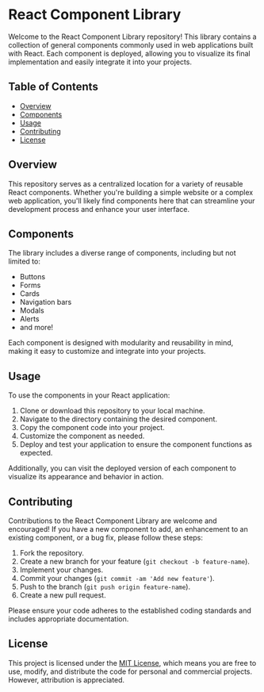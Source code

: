# React Component Library

Welcome to the React Component Library repository! This library contains a collection of general components commonly used in web applications built with React. Each component is deployed, allowing you to visualize its final implementation and easily integrate it into your projects.

## Table of Contents
- [Overview](#overview)
- [Components](#components)
- [Usage](#usage)
- [Contributing](#contributing)
- [License](#license)

## Overview

This repository serves as a centralized location for a variety of reusable React components. Whether you're building a simple website or a complex web application, you'll likely find components here that can streamline your development process and enhance your user interface.

## Components

The library includes a diverse range of components, including but not limited to:

- Buttons
- Forms
- Cards
- Navigation bars
- Modals
- Alerts
- and more!

Each component is designed with modularity and reusability in mind, making it easy to customize and integrate into your projects.

## Usage

To use the components in your React application:

1. Clone or download this repository to your local machine.
2. Navigate to the directory containing the desired component.
3. Copy the component code into your project.
4. Customize the component as needed.
5. Deploy and test your application to ensure the component functions as expected.

Additionally, you can visit the deployed version of each component to visualize its appearance and behavior in action.

## Contributing

Contributions to the React Component Library are welcome and encouraged! If you have a new component to add, an enhancement to an existing component, or a bug fix, please follow these steps:

1. Fork the repository.
2. Create a new branch for your feature (`git checkout -b feature-name`).
3. Implement your changes.
4. Commit your changes (`git commit -am 'Add new feature'`).
5. Push to the branch (`git push origin feature-name`).
6. Create a new pull request.

Please ensure your code adheres to the established coding standards and includes appropriate documentation.

## License

This project is licensed under the [MIT License](LICENSE), which means you are free to use, modify, and distribute the code for personal and commercial projects. However, attribution is appreciated.
